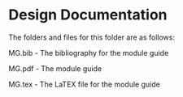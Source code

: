 # Design Documentation

The folders and files for this folder are as follows:

MG.bib - The bibliography for the module guide

MG.pdf - The module guide

MG.tex - The LaTEX file for the module guide